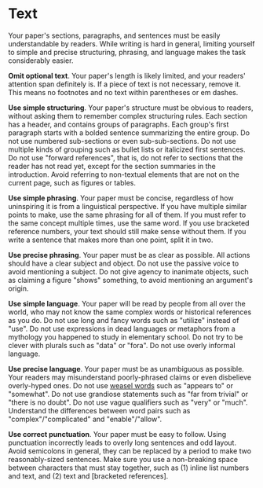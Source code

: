 # Text

Your paper's sections, paragraphs, and sentences must be easily understandable by readers. While writing is hard in general, limiting yourself to simple and precise structuring, phrasing, and language makes the task considerably easier.

**Omit optional text**. Your paper's length is likely limited, and your readers' attention span definitely is. If a piece of text is not necessary, remove it. This means no footnotes and no text within parentheses or em dashes.

**Use simple structuring**. Your paper's structure must be obvious to readers, without asking them to remember complex structuring rules. Each section has a header, and contains groups of paragraphs. Each group's first paragraph starts with a bolded sentence summarizing the entire group. Do not use numbered sub-sections or even sub-sub-sections. Do not use multiple kinds of grouping such as bullet lists or italicized first sentences. Do not use "forward references", that is, do not refer to sections that the reader has not read yet, except for the section summaries in the introduction. Avoid referring to non-textual elements that are not on the current page, such as figures or tables.

**Use simple phrasing**. Your paper must be concise, regardless of how uninspiring it is from a linguistical perspective. If you have multiple similar points to make, use the same phrasing for all of them. If you must refer to the same concept multiple times, use the same word. If you use bracketed reference numbers, your text should still make sense without them. If you write a sentence that makes more than one point, split it in two.

**Use precise phrasing**. Your paper must be as clear as possible. All actions should have a clear subject and object. Do not use the passive voice to avoid mentioning a subject. Do not give agency to inanimate objects, such as claiming a figure "shows" something, to avoid mentioning an argument's origin.

**Use simple language**. Your paper will be read by people from all over the world, who may not know the same complex words or historical references as you do. Do not use long and fancy words such as "utilize" instead of "use". Do not use expressions in dead languages or metaphors from a mythology you happened to study in elementary school. Do not try to be clever with plurals such as "data" or "fora". Do not use overly informal language.

**Use precise language**. Your paper must be as unambiguous as possible. Your readers may misunderstand poorly-phrased claims or even disbelieve overly-hyped ones. Do not use [weasel words](https://en.wikipedia.org/wiki/Weasel_word) such as "appears to" or "somewhat". Do not use grandiose statements such as "far from trivial" or "there is no doubt". Do not use vague qualifiers such as "very" or "much". Understand the differences between word pairs such as "complex"/"complicated" and "enable"/"allow".

**Use correct punctuation**. Your paper must be easy to follow. Using punctuation incorrectly leads to overly long sentences and odd layout. Avoid semicolons in general, they can be replaced by a period to make two reasonably-sized sentences. Make sure you use a non-breaking space between characters that must stay together, such as \(1\) inline list numbers and text, and \(2\) text and \[bracketed references\].

